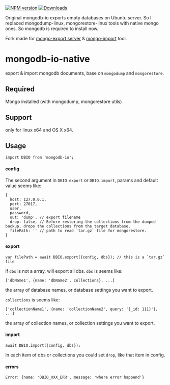 [![NPM version](https://img.shields.io/npm/v/mongodb-io.svg)](https://www.npmjs.com/package/mongodb-io) [![Downloads](https://img.shields.io/npm/dm/mongodb-io.svg)](http://badge.fury.io/js/mongodb-io)

Original mongodb-io exports empty databases on Ubuntu server. So I replaced 
mongodump-linux, mongorestore-linux tools with native mongo ones. So mongodb is
required to install now.

Fork made for [mongo-export server](http://github.com/majexa/mongo-export) & [mongo-import](http://github.com/majexa/mongo-import) tool.

# mongodb-io-native
export & import mongodb documents, base on `mongodump` and `mongorestore`.

## Required

Mongo installed (with mongodump, mongorestore utils)

## Support

only for linux x64 and OS X x64.

## Usage

```
import DBIO from 'mongodb-io';
```

#### config

The second argument in `DBIO.export` or `DBIO.import`, params and default value seems like:

```
{
  host: 127.0.0.1,
  port: 27017,
  user,
  password,
  out: 'dump', // export filename
  drop: false, // Before restoring the collections from the dumped backup, drops the collections from the target database.
  filePath: '' // path to read `tar.gz` file for mongorestore.
}
```

#### export

```
var filePath = await DBIO.export({config, dbs}); // this is a `tar.gz` file
```

if `dbs` is not a array, will export all dbs. `dbs` is seems like:

```
['dbName1', {name: 'dbName2', collections}, ...]
``` 
the array of database names, or database settings you want to export.

`collections` is seems like:

```
['collectionName1', {name: 'collectionName2', query: '{_id: 111}'}, ...]
```

the array of collection names, or collection settings you want to export.

#### import

```
await DBIO.import({config, dbs});
```

In each item of dbs or collections you could set `drop`, like that item in config.

#### errors

```
Error: {name: 'DBIO_XXX_ERR', message: 'where error happend'}
```

